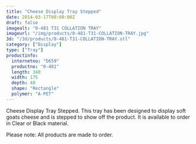 ```yaml
---
title: "Cheese Display Tray Stepped"
date: 2014-03-17T00:00:00Z
draft: false
imagealt: "0-481 T31 COLLATION TRAY"
imageurl: "/img/products/0-481-T31-COLLATION-TRAY.jpg"
3d: "/3d/products/0-481-T31-COLLATION-TRAY.stl"
category: ["Display"]
type: ["Tray"]
productinfo:
  internetno: "D659"
  productno: "0-481"
  length: 340
  width: 175
  depth: 40
  shape: "Rectangle"
  polymer: "A-PET"
---
```

Cheese Display Tray Stepped. This tray has been designed to display soft goats cheese and is stepped to show off the product. It is available to order in Clear or Black material.

 

Please note: All products are made to order.